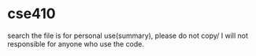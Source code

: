 # cse410
search
the file is for personal use(summary), please do not copy/ I will not responsible for anyone who use the code.
